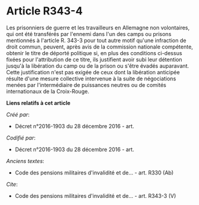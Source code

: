# Article R343-4

Les prisonniers de guerre et les travailleurs en Allemagne non volontaires, qui ont été transférés par l'ennemi dans l'un des
camps ou prisons mentionnés à l'article R. 343-3 pour tout autre motif qu'une infraction de droit commun, peuvent, après avis
de la commission nationale compétente, obtenir le titre de déporté politique si, en plus des conditions ci-dessus fixées pour
l'attribution de ce titre, ils justifient avoir subi leur détention jusqu'à la libération du camp ou de la prison ou s'être
évadés auparavant. Cette justification n'est pas exigée de ceux dont la libération anticipée résulte d'une mesure collective
intervenue à la suite de négociations menées par l'intermédiaire de puissances neutres ou de comités internationaux de la
Croix-Rouge.

**Liens relatifs à cet article**

_Créé par_:

  - Décret n°2016-1903 du 28 décembre 2016 - art.

_Codifié par_:

  - Décret n°2016-1903 du 28 décembre 2016 - art.

_Anciens textes_:

  - Code des pensions militaires d'invalidité et de... - art. R330 (Ab)

_Cite_:

  - Code des pensions militaires d'invalidité et de... - art. R343-3 (V)
